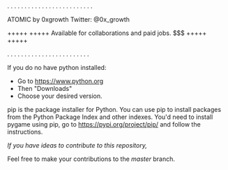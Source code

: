 .  .  .  .  .  .  .  .  .  .  .  .  .  .  .  .  .  .  .  .  .  .  .  .  .

ATOMIC by 0xgrowth
Twitter: @0x_growth


+++++ +++++
Available for collaborations and paid jobs. $$$
+++++ +++++

 .  .  .  .  .  .  .  .  .  .  .  .  .  .  .  .  .  .  .  .  .  .  .  .    

If you do no have python installed:

* Go to https://www.python.org
* Then "Downloads"
* Choose your desired version.

pip is the package installer for Python. You can use pip to install packages from the Python Package Index and other indexes.
You'd need to install pygame using pip, go to https://pypi.org/project/pip/ and follow the instructions.

*If you have ideas to contribute to this repository,*

Feel free to make your contributions to the *master* branch. 
